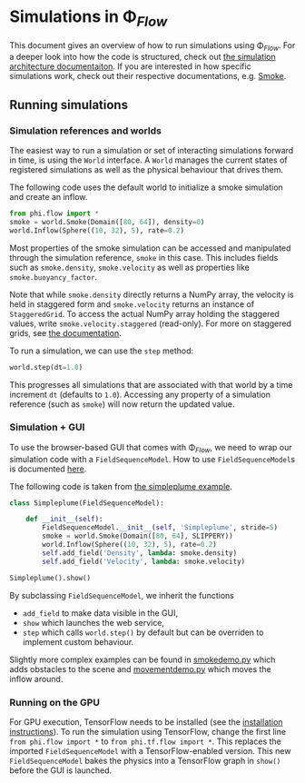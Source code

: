 
# Simulations in Φ<sub>*Flow*</sub>

This document gives an overview of how to run simulations using Φ<sub>*Flow*</sub>.
For a deeper look into how the code is structured, check out [the simulation architecture documentaiton](simdesign.md).
If you are interested in how specific simulations work, check out their respective documentations, e.g.
[Smoke](documentation/smoke.md).


## Running simulations

### Simulation references and worlds

The easiest way to run a simulation or set of interacting simulations forward in time, is using the `World` interface.
A `World` manages the current states of registered simulations as well as the physical behaviour that drives them.

The following code uses the default world to initialize a smoke simulation and create an inflow.

```python
from phi.flow import *
smoke = world.Smoke(Domain([80, 64]), density=0)
world.Inflow(Sphere((10, 32), 5), rate=0.2)
```

Most properties of the smoke simulation can be accessed and manipulated through the simulation reference,
`smoke` in this case.
This includes fields such as `smoke.density`, `smoke.velocity` as well as properties like `smoke.buoyancy_factor`.

Note that while `smoke.density` directly returns a NumPy array, the velocity is held in staggered form and
`smoke.velocity` returns an instance of `StaggeredGrid`.
To access the actual NumPy array holding the staggered values, write `smoke.velocity.staggered` (read-only).
For more on staggered grids, see [the documentation](./staggered.md).

To run a simulation, we can use the `step` method:

```python
world.step(dt=1.0)
```

This progresses all simulations that are associated with that world by a time increment `dt` (defaults to `1.0`).
Accessing any property of a simulation reference (such as `smoke`) will now return the updated value.


### Simulation + GUI

To use the browser-based GUI that comes with Φ<sub>*Flow*</sub>, we need to wrap our simulation code with a
`FieldSequenceModel`.
How to use `FieldSequenceModel`s is documented [here](./gui.md).

The following code is taken from [the simpleplume example](../apps/simpleplume.py).

```python
class Simpleplume(FieldSequenceModel):

    def __init__(self):
        FieldSequenceModel.__init__(self, 'Simpleplume', stride=5)
        smoke = world.Smoke(Domain([80, 64], SLIPPERY))
        world.Inflow(Sphere((10, 32), 5), rate=0.2)
        self.add_field('Density', lambda: smoke.density)
        self.add_field('Velocity', lambda: smoke.velocity)

Simpleplume().show()
```

By subclassing `FieldSequenceModel`, we inherit the functions

- `add_field` to make data visible in the GUI,
- `show` which launches the web service,
- `step` which calls `world.step()` by default but can be overriden to implement custom behaviour.

Slightly more complex examples can be found in 
[smokedemo.py](../apps/smokedemo.py) which adds obstacles to the scene and 
[movementdemo.py](../apps/movementdemo.py) which moves the inflow around.


### Running on the GPU

For GPU execution, TensorFlow needs to be installed (see the [installation instructions](./install.md)).
To run the simulation using TensorFlow, change the first line `from phi.flow import *` to `from phi.tf.flow import *`.
This replaces the imported `FieldSequenceModel` with a TensorFlow-enabled version.
This new `FieldSequenceModel` bakes the physics into a TensorFlow graph in `show()` before the GUI is launched.



